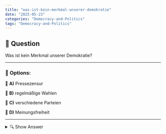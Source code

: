 ```yaml
---
title: "was-ist-kein-merkmal-unserer-demokratie"
date: "2025-05-23"
categories: "Democracy-and-Politics"
tags: "Democracy-and-Politics"
---
```


## 📌 **Question**

Was ist kein Merkmal unserer Demokratie?



---

### 📝 **Options:**

🔘 **A)** Pressezensur

🔘 **B)** regelmäßige Wahlen

🔘 **C)** verschiedene Parteien

🔘 **D)** Meinungsfreiheit

---

<details>
  <summary>🔍 Show Answer</summary>

  <p>
💡  <b>Correct Answer:</b>  a
  </p>
  <p>
    📖<b>Explanation:</b>
    In einer demokratischen Gesellschaft sind bestimmte Merkmale unerlässlich, um die Vielfalt und Freiheit der Bürger zu gewährleisten. Regelmäßige Wahlen ermöglichen den Bürgern, ihre Vertreter zu wählen und somit Einfluss auf die Regierung zu nehmen. Verschiedene Parteien fördern den politischen Wettbewerb und die repräsentative Vielfalt. Meinungsfreiheit erlaubt den Menschen, ihre Gedanken und Ansichten offen zu äußern, ohne Angst vor Repression. Pressezensur hingegen steht im Widerspruch zu diesen Prinzipien, da sie die Informationsfreiheit einschränkt und somit kein Merkmal einer gesunden Demokratie ist.
  </p>
</details>
